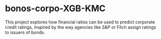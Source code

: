 # bonos-corpo-XGB-KMC
This project explores how financial ratios can be used to predict corporate credit ratings, inspired by the way agencies like S&amp;P or Fitch assign ratings to issuers of bonds.
